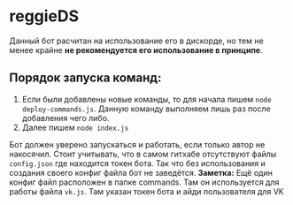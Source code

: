 # reggieDS
Данный бот расчитан на использование его в дискорде, но тем не менее крайне **не рекомендуется его использование в принципе**.

## Порядок запуска команд:
1. Если были добавлены новые команды, то для начала пишем `node deploy-commands.js`. Данную команду выполняем лишь раз после добавления чего либо.
2. Далее пишем `node index.js`

Бот должен уверено запускаться и работать, если только автор не накосячил.
Стоит учитывать, что в самом гитхабе отсутствуют файлы `config.json` где находится токен бота. Так что без использования и создания своего конфиг файла бот не заведётся.
**Заметка:**
Ещё один конфиг файл расположен в папке commands. Там он используется для работы файла `vk.js`. Там указан токен бота и айди пользователя для VK

